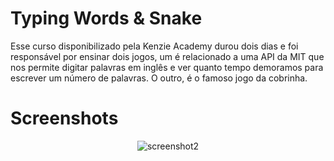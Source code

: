 # Typing Words & Snake
Esse curso disponibilizado pela Kenzie Academy durou dois dias e foi responsável por ensinar dois jogos, um é relacionado a uma API da MIT que nos permite digitar palavras em inglês e ver quanto tempo demoramos para escrever um número de palavras. O outro, é o famoso jogo da cobrinha.

# Screenshots
<p align = "center">
<img src="https://i.ibb.co/BwsdWvK/screenshot2.jpg" alt="screenshot2" border="0">
</p>
